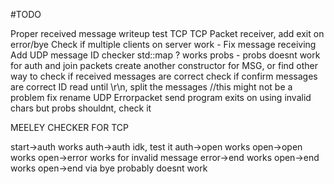 #TODO

Proper received message writeup
test TCP
TCP Packet receiver, add exit on error/bye
Check if multiple clients on server work - Fix message receiving 
Add UDP message ID checker std::map ? works probs - probs doesnt work for auth and join packets
create another constructor for MSG, or find other way to check if received messages are correct
check if confirm messages are correct ID
read until \r\n, split the messages //this might not be a problem
fix rename
UDP Errorpacket send
program exits on using invalid chars but probs shouldnt, check it



MEELEY CHECKER FOR TCP

start->auth works
auth->auth idk, test it
auth->open works
open->open works
open->error works for invalid message
error->end works
open->end works
open->end via bye probably doesnt work  